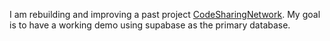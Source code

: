 I am rebuilding and improving a past project [CodeSharingNetwork](https://github.com/cau777/CodeSharingNetwork).
My goal is to have a working demo using supabase as the primary database.